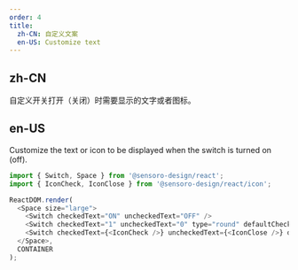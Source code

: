 ```yaml
---
order: 4
title:
  zh-CN: 自定义文案
  en-US: Customize text
---
```


## zh-CN

自定义开关打开（关闭）时需要显示的文字或者图标。

## en-US

Customize the text or icon to be displayed when the switch is turned on (off).

```js
import { Switch, Space } from '@sensoro-design/react';
import { IconCheck, IconClose } from '@sensoro-design/react/icon';

ReactDOM.render(
  <Space size="large">
    <Switch checkedText="ON" uncheckedText="OFF" />
    <Switch checkedText="1" uncheckedText="0" type="round" defaultChecked />
    <Switch checkedText={<IconCheck />} uncheckedText={<IconClose />} defaultChecked />
  </Space>,
  CONTAINER
);
```
